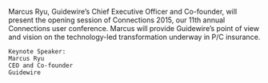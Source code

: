 Marcus Ryu, Guidewire’s Chief Executive Officer and Co-founder, will present the opening session of Connections 2015, our 11th annual Connections user conference. Marcus will provide Guidewire’s point of view and vision on the technology-led transformation underway in P/C insurance.

```
Keynote Speaker:
Marcus Ryu
CEO and Co-founder
Guidewire
```
